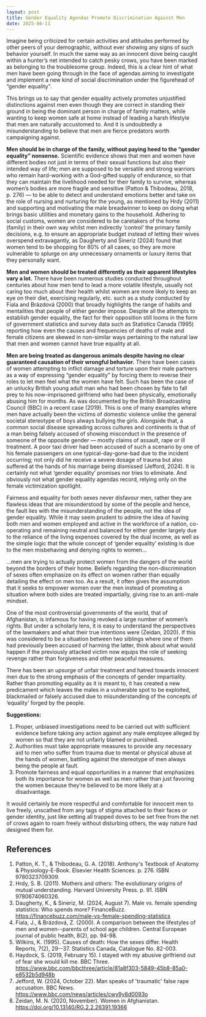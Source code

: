 ```yaml
---
layout: post
title: Gender Equality Agendas Promote Discrimination Against Men
date: 2025-06-11
---
```


Imagine being criticized for certain activities and attitudes performed by other peers of your demographic, without ever showing any signs of such behavior yourself. In much the same way as an innocent dove being caught within a hunter’s net intended to catch pesky crows, you have been marked as belonging to the troublesome group. Indeed, this is a clear hint of what men have been going through in the face of agendas aiming to investigate and implement a new kind of social discrimination under the figurehead of “gender equality”.

This brings us to say that gender equality actively promotes unjustified distinctions against men even though they are correct in standing their ground in being the dominant person in charge of family matters, while wanting to keep women safe at home instead of leading a harsh lifestyle that men are naturally accustomed to. And it is undoubtedly a misunderstanding to believe that men are fierce predators worth campaigning against.

**Men should be in charge of the family, without paying heed to the “gender equality” nonsense.** Scientific evidence shows that men and women have different bodies not just in terms of their sexual functions but also their intended way of life; men are supposed to be versatile and strong warriors who remain hard-working with a God-gifted supply of endurance, so that they can maintain the livelihood needed for their family to survive, whereas women’s bodies are more fragile and sensitive (Patton & Thibodeau, 2018, p. 276) — to be able to detect and understand emotions better and take on the role of nursing and nurturing for the young, as mentioned by Hrdy (2011)  and supporting and motivating the male breadwinner to keep on doing what brings basic utilities and monetary gains to the household. Adhering to social customs, women are considered to be caretakers of the home (family) in their own way whilst men indirectly ‘control’ the primary family decisions, e.g. to ensure an appropriate budget instead of letting their wives overspend extravagantly, as Daugherty and Sineriz (2024) found that women tend to be shopping for 80% of all cases, so they are more vulnerable to splurge on any unnecessary ornaments or luxury items that they personally want.

**Men and women should be treated differently as their apparent lifestyles vary a lot.** There have been numerous studies conducted throughout centuries about how men tend to lead a more volatile lifestyle, usually not caring too much about their health whilst women are more likely to keep an eye on their diet, exercising regularly, etc. such as a study conducted by Fiala and Brázdová (2000) that broadly highlights the range of habits and mentalities that people of either gender impose. Despite all the attempts to establish gender equality, the fact for their opposition still looms in the form of government statistics and survey data such as Statistics Canada (1995) reporting how even the causes and frequencies of deaths of male and female citizens are skewed in non-similar ways pertaining to the natural law that men and women cannot have true equality at all.

**Men are being treated as dangerous animals despite having no clear guaranteed causation of their wrongful behavior.** There have been cases of women attempting to inflict damage and torture upon their male partners as a way of expressing “gender equality” by forcing them to reverse their roles to let men feel what the women have felt. Such has been the case of an unlucky British young adult man who had been chosen by fate to fall prey to his now-imprisoned girlfriend who had been physically, emotionally abusing him for months. As was documented by the British Broadcasting Council (BBC) in a recent case (2019). This is one of many examples where men have actually been the victims of domestic violence unlike the general societal stereotype of boys always bullying the girls. Alongside that, a common social disease spreading across cultures and continents is that of a man being falsely accused of showing misconduct in the presence of someone of the opposite gender — mostly claims of assault, rape or ill treatment. A poor taxi driver had been accused of such a scenario by one of his female passengers on one typical-day-gone-bad due to the incident occurring; not only did he receive a severe dosage of trauma but also suffered at the hands of his marriage being dismissed (Jefford, 2024). It is certainly not what ‘gender equality’ promises nor tries to eliminate. And obviously not what gender equality agendas record, relying only on the female victimization spotlight.

Fairness and equality for both sexes never disfavour men, rather they are flawless ideas that are misunderstood by some of the people and hence, the fault lies with the misunderstanding of the people, not the idea of gender equality. While it may seem prudent to admire the idea of having both men and women employed and active in the workforce of a nation, co-operating and remaining neutral and balanced for either gender largely due to the reliance of the living expenses covered by the dual income, as well as the simple logic that the whole concept of ‘gender equality’ existing is due to the men misbehaving and denying rights to women…

…men are trying to actually protect women from the dangers of the world beyond the borders of their home. Beliefs regarding the non-discrimination of sexes often emphasize on its effect on women rather than equally detailing the effect on men too. As a result, it often gives the assumption that it seeks to empower women over the men instead of promoting a situation where both sides are treated impartially, giving rise to an anti-male mindset.

One of the most controversial governments of the world, that of Afghanistan, is infamous for having revoked a large number of women’s rights. But under a scholarly lens, it is easy to understand the perspectives of the lawmakers and what their true intentions were (Zeidan, 2020). If this was considered to be a situation between two siblings where one of them had previously been accused of harming the latter, think about what would happen if the previously attacked victim now equips the role of seeking revenge rather than forgiveness and other peaceful measures.

There has been an upsurge of unfair treatment and hatred towards innocent men due to the strong emphasis of the concepts of gender impartiality. Rather than promoting equality as it is meant to, it has created a new predicament which leaves the males in a vulnerable spot to be exploited, blackmailed or falsely accused due to misunderstanding of the concepts of ‘equality’ forged by the people.

**Suggestions:**
1. Proper, unbiased investigations need to be carried out with sufficient evidence before taking any action against any male employee alleged by women so that they are not unfairly blamed or punished.
2. Authorities must take appropriate measures to provide any necessary aid to men who suffer from trauma due to mental or physical abuse at the hands of women, battling against the stereotype of men always being the people at fault.
3. Promote fairness and equal opportunities in a manner that emphasizes both its importance for women as well as men rather than just favoring the women because they’re believed to be more likely at a disadvantage.

It would certainly be more respectful and comfortable for innocent men to live freely, unscathed from any tags of stigma attached to their faces or gender identity, just like setting all trapped doves to be set free from the net of crows again to roam freely without disturbing others, the way nature had designed them for.

## References

1.  Patton, K. T., & Thibodeau, G. A. (2018). Anthony's Textbook of Anatomy & Physiology-E-Book. Elsevier Health Sciences. p. 276. ISBN 9780323709309.
2.  Hrdy, S. B. (2011). Mothers and others: The evolutionary origins of mutual understanding. Harvard University Press. p. 91. ISBN 9780674060326.
3.  Daugherty, K., & Sineriz, M. (2024, August 7). Male vs. female spending statistics: Who spends more? FinanceBuzz. <https://financebuzz.com/male-vs-female-spending-statistics>
4.  Fiala, J., & Brázdová, Z. (2000). A comparison between the lifestyles of men and women--parents of school age children. Central European journal of public health, 8(2), pp. 94-98.
5.  Wilkins, K. (1995). Causes of death: How the sexes differ. Health Reports, 7(2), 29--37. Statistics Canada, Catalogue No. 82-003.
6.  Haydock, S. (2019, February 15). I stayed with my abusive girlfriend out of fear she would kill me. BBC Three. <https://www.bbc.com/bbcthree/article/81a8f303-5849-45b8-85a0-e8532b5d948b>
7.  Jefford, W. (2024, October 22). Man speaks of 'traumatic' false rape accusation. BBC News. <https://www.bbc.com/news/articles/cwy9y8d0093o>
8. Zeidan, M. N. (2020, November). Women in Afghanistan. <https://doi.org/10.13140/RG.2.2.26391.19366>
